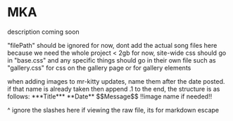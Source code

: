 # MKA

description coming soon

"filePath" should be ignored for now,
dont add the actual song files here because we need the whole project < 2gb for now,
site-wide css should go in "base.css" and any specific things should go in their own file such as "gallery.css" for css on the gallery page or for gallery elements

when adding images to mr-kitty updates, name them after the date posted. if that name is already taken then append .1 to the end,
the structure is as follows:
\*\*\*Title\*\*\* \*\*Date\*\* \$\$Message\$\$ !!image name if needed!!

^ ignore the slashes here if viewing the raw file, its for markdown escape
